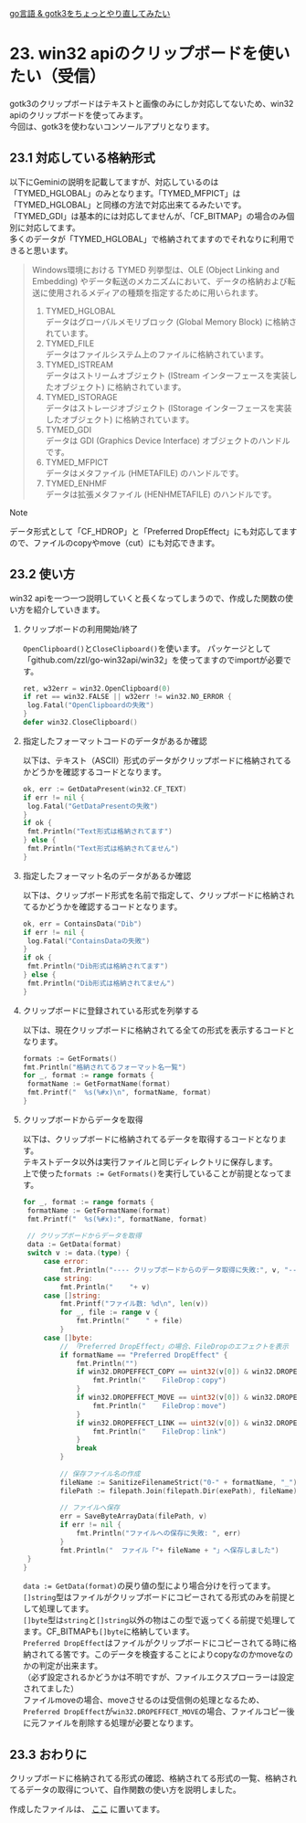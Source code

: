 [go言語 & gotk3をちょっとやり直してみたい](../../README.md#go%E8%A8%80%E8%AA%9Egotk3%E3%82%92%E3%81%A1%E3%82%87%E3%81%A3%E3%81%A8%E3%82%84%E3%82%8A%E7%9B%B4%E3%81%97%E3%81%A6%E3%81%BF%E3%81%9F%E3%81%84)  

# 23. win32 apiのクリップボードを使いたい（受信）  

gotk3のクリップボードはテキストと画像のみにしか対応してないため、win32 apiのクリップボードを使ってみます。  
今回は、gotk3を使わないコンソールアプリとなります。  

## 23.1 対応している格納形式  

以下にGeminiの説明を記載してますが、対応しているのは「TYMED_HGLOBAL」のみとなります。「TYMED_MFPICT」は「TYMED_HGLOBAL」と同様の方法で対応出来てるみたいです。  
「TYMED_GDI」は基本的には対応してませんが、「CF_BITMAP」の場合のみ個別に対応してます。  
多くのデータが「TYMED_HGLOBAL」で格納されてますのでそれなりに利用できると思います。  

> Windows環境における TYMED 列挙型は、OLE (Object Linking and Embedding) やデータ転送のメカニズムにおいて、データの格納および転送に使用されるメディアの種類を指定するために用いられます。  
>   
> 1. TYMED_HGLOBAL  
>    データはグローバルメモリブロック (Global Memory Block) に格納されています。  
> 2. TYMED_FILE  
>    データはファイルシステム上のファイルに格納されています。  
> 3. TYMED_ISTREAM  
>    データはストリームオブジェクト (IStream インターフェースを実装したオブジェクト) に格納されています。  
> 4. TYMED_ISTORAGE  
>    データはストレージオブジェクト (IStorage インターフェースを実装したオブジェクト) に格納されています。  
> 5. TYMED_GDI  
>    データは GDI (Graphics Device Interface) オブジェクトのハンドルです。  
> 6. TYMED_MFPICT  
>    データはメタファイル (HMETAFILE) のハンドルです。  
> 7. TYMED_ENHMF  
>    データは拡張メタファイル (HENHMETAFILE) のハンドルです。  

> [!NOTE]  
> データ形式として「CF_HDROP」と「Preferred DropEffect」にも対応してますので、ファイルのcopyやmove（cut）にも対応できます。  

## 23.2 使い方  

win32 apiを一つ一つ説明していくと長くなってしまうので、作成した関数の使い方を紹介していきます。  

1. クリップボードの利用開始/終了  

   `OpenClipboard()`と`CloseClipboard()`を使います。 
   パッケージとして「github.com/zzl/go-win32api/win32」を使ってますのでimportが必要です。

   ```go
   ret, w32err = win32.OpenClipboard(0)
   if ret == win32.FALSE || w32err != win32.NO_ERROR {
   	log.Fatal("OpenClipboardの失敗")
   }
   defer win32.CloseClipboard()
   ```

1. 指定したフォーマットコードのデータがあるか確認  

   以下は、テキスト（ASCII）形式のデータがクリップボードに格納されてるかどうかを確認するコードとなります。  

   ```go
   ok, err := GetDataPresent(win32.CF_TEXT)
   if err != nil {
   	log.Fatal("GetDataPresentの失敗")
   }
   if ok {
   	fmt.Println("Text形式は格納されてます")
   } else {
   	fmt.Println("Text形式は格納されてません")
   }
   ```

1. 指定したフォーマット名のデータがあるか確認  

   以下は、クリップボード形式を名前で指定して、クリップボードに格納されてるかどうかを確認するコードとなります。  

   ```go
   ok, err = ContainsData("Dib")
   if err != nil {
   	log.Fatal("ContainsDataの失敗")
   }
   if ok {
   	fmt.Println("Dib形式は格納されてます")
   } else {
   	fmt.Println("Dib形式は格納されてません")
   }
   ```

1. クリップボードに登録されている形式を列挙する  

   以下は、現在クリップボードに格納されてる全ての形式を表示するコードとなります。  

   ```go
   formats := GetFormats()
   fmt.Println("格納されてるフォーマット名一覧")
   for _, format := range formats {
   	formatName := GetFormatName(format)
   	fmt.Printf("  %s(%#x)\n", formatName, format)
   }
   ```

1. クリップボードからデータを取得  

   以下は、クリップボードに格納されてるデータを取得するコードとなります。  
   テキストデータ以外は実行ファイルと同じディレクトリに保存します。  
   上で使った`formats := GetFormats()`を実行していることが前提となってます。  

   ```go
   for _, format := range formats {
   	formatName := GetFormatName(format)
   	fmt.Printf("  %s(%#x):", formatName, format)
   	
   	// クリップボードからデータを取得
   	data := GetData(format)
   	switch v := data.(type) {
   		case error:
   			fmt.Println("---- クリップボードからのデータ取得に失敗:", v, "----")
   		case string:
   			fmt.Println("    "+ v)
   		case []string:
   			fmt.Printf("ファイル数: %d\n", len(v))
   			for _, file := range v {
   				fmt.Println("    " + file)
   			}
   		case []byte:
   			// 「Preferred DropEffect」の場合、FileDropのエフェクトを表示
   			if formatName == "Preferred DropEffect" {
   				fmt.Println("")
   				if win32.DROPEFFECT_COPY == uint32(v[0]) & win32.DROPEFFECT_COPY {
   					fmt.Println("    FileDrop：copy")
   				}
   				if win32.DROPEFFECT_MOVE == uint32(v[0]) & win32.DROPEFFECT_MOVE {
   					fmt.Println("    FileDrop：move")
   				}
   				if win32.DROPEFFECT_LINK == uint32(v[0]) & win32.DROPEFFECT_LINK {
   					fmt.Println("    FileDrop：link")
   				}
   				break
   			}
   			
   			// 保存ファイル名の作成
   			fileName := SanitizeFilenameStrict("0-" + formatName, "_")
   			filePath := filepath.Join(filepath.Dir(exePath), fileName)
   			
   			// ファイルへ保存
   			err = SaveByteArrayData(filePath, v)
   			if err != nil {
   				fmt.Println("ファイルへの保存に失敗: ", err)
   			}
   			fmt.Println("  ファイル「"+ fileName + "」へ保存しました")
   	}
   }
   ```

   `data := GetData(format)`の戻り値の型により場合分けを行ってます。  
   `[]string`型はファイルがクリップボードにコピーされてる形式のみを前提として処理してます。  
   `[]byte`型は`string`と`[]string`以外の物はこの型で返ってくる前提で処理してます。CF_BITMAPも`[]byte`に格納しています。  
   `Preferred DropEffect`はファイルがクリップボードにコピーされてる時に格納されてる筈です。このデータを検査することによりcopyなのかmoveなのかの判定が出来ます。  
   （必ず設定されるかどうかは不明ですが、ファイルエクスプローラーは設定されてました）  
   ファイルmoveの場合、moveさせるのは受信側の処理となるため、`Preferred DropEffect`が`win32.DROPEFFECT_MOVE`の場合、ファイルコピー後に元ファイルを削除する処理が必要となります。  

## 23.3 おわりに  

クリップボードに格納されてる形式の確認、格納されてる形式の一覧、格納されてるデータの取得について、自作関数の使い方を説明しました。  

作成したファイルは、
[ここ](23_GetClipBoard.go)
に置いてます。  
